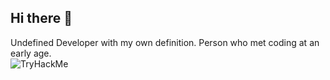## Hi there 👋
<p>
Undefined Developer with my own definition. Person who met coding at an early age.<br>
<img src="https://tryhackme-badges.s3.amazonaws.com/Dag08.png" alt="TryHackMe">
</p>

